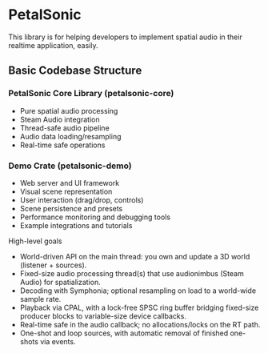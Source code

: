 # PetalSonic

This library is for helping developers to implement spatial audio in their realtime application, easily.

## Basic Codebase Structure

### PetalSonic Core Library (petalsonic-core)

- Pure spatial audio processing
- Steam Audio integration
- Thread-safe audio pipeline
- Audio data loading/resampling
- Real-time safe operations

### Demo Crate (petalsonic-demo)

- Web server and UI framework
- Visual scene representation
- User interaction (drag/drop, controls)
- Scene persistence and presets
- Performance monitoring and debugging tools
- Example integrations and tutorials

High-level goals

- World-driven API on the main thread: you own and update a 3D world (listener + sources).
- Fixed-size audio processing thread(s) that use audionimbus (Steam Audio) for spatialization.
- Decoding with Symphonia; optional resampling on load to a world-wide sample rate.
- Playback via CPAL, with a lock-free SPSC ring buffer bridging fixed-size producer blocks to variable-size device callbacks.
- Real-time safe in the audio callback; no allocations/locks on the RT path.
- One-shot and loop sources, with automatic removal of finished one-shots via events.
